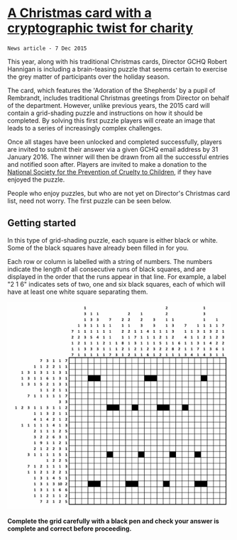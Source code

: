 [A Christmas card with a cryptographic twist for charity](http://www.gchq.gov.uk/press_and_media/news_and_features/Pages/Directors-Christmas-puzzle-2015.aspx)
========================================================

`News article - 7 Dec 2015`

This year, along with his traditional Christmas cards, Director GCHQ Robert Hannigan is including a brain-teasing puzzle that seems certain to exercise the grey matter of participants over the holiday season.

The card, which features the 'Adoration of the Shepherds' by a pupil of Rembrandt, includes traditional Christmas greetings from Director on behalf of the department. However, unlike previous years, the 2015 card will contain a grid-shading puzzle and instructions on how it should be completed. By solving this first puzzle players will create an image that leads to a series of increasingly complex challenges.

Once all stages have been unlocked and completed successfully, players are invited to submit their answer via a given GCHQ email address by 31 January 2016. The winner will then be drawn from all the successful entries and notified soon after. Players are invited to make a donation to the [National Society for the Prevention of Cruelty to Children](https://www.nspcc.org.uk/), if they have enjoyed the puzzle.

People who enjoy puzzles, but who are not yet on Director's Christmas card list, need not worry. The first puzzle can be seen below.


Getting started
----------------

In this type of grid-shading puzzle, each square is either black or white. Some of the black squares have already been filled in for you.

Each row or column is labelled with a string of numbers. The numbers indicate the length of all consecutive runs of black squares, and are displayed in the order that the runs appear in that line. For example, a label "2 1 6" indicates sets of two, one and six black squares, each of which will have at least one white square separating them.

![](grid-shading-puzzle.jpg)

**Complete the grid carefully with a black pen and check your answer is complete and correct before proceeding.**
